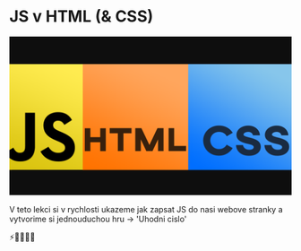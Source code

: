 # JS v HTML (& CSS)

![nahledovy obrazek](../asssets/images/9.png)


V teto lekci si v rychlosti ukazeme jak zapsat JS do nasi webove stranky a vytvorime si jednouduchou hru -> 'Uhodni cislo'


⚡🦧🦩🚀🤯
